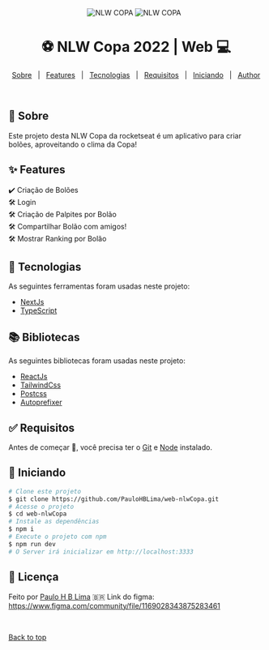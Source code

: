 <div align="center" id="top"> 
  <img src="https://github.com/PauloHBLima/web-nlwCopa/blob/master/src/assets/logo.svg" alt="NLW COPA" />
  
  <img src="https://github.com/PauloHBLima/web-nlwCopa/blob/master/src/assets/web-1.png" alt="NLW COPA" />
  &#xa0;

</div>

<h1 align="center">⚽️ NLW Copa 2022 | Web 💻</h1>
<p align="center">
  <a href="#dart-sobre">Sobre</a> &#xa0; | &#xa0; 
  <a href="#sparkles-features">Features</a> &#xa0; | &#xa0;
  <a href="#rocket-tecnologias">Tecnologias</a> &#xa0; | &#xa0;
  <a href="#white_check_mark-requisitos">Requisitos</a> &#xa0; | &#xa0;
  <a href="#checkered_flag-iniciando">Iniciando</a> &#xa0; | &#xa0;
  <!--<a href="#memo-licença">Licença</a> &#xa0; | &#xa0;-->
  <a href="https://github.com/PauloHBLima" target="_blank">Author</a>
</p>

<br>

## :dart: Sobre ##

Este projeto desta NLW Copa da rocketseat é um aplicativo para criar bolões, aproveitando o clima da Copa!

## :sparkles: Features ##

:heavy_check_mark: Criação de Bolões\
:hammer_and_wrench: Login\
:hammer_and_wrench: Criação de Palpites por Bolão\
:hammer_and_wrench: Compartilhar Bolão com amigos!\
:hammer_and_wrench: Mostrar Ranking por Bolão

## :rocket: Tecnologias ##

As seguintes ferramentas foram usadas neste projeto:

- [NextJs](https://nextjs.org/)
- [TypeScript](https://www.typescriptlang.org/)

## 📚️ Bibliotecas ##

As seguintes bibliotecas foram usadas neste projeto:

- [ReactJs]()
- [TailwindCss]()
- [Postcss]()
- [Autoprefixer]()

## :white_check_mark: Requisitos ##

Antes de começar :checkered_flag:, você precisa ter o [Git](https://git-scm.com) e [Node](https://nodejs.org/en/) instalado.

## :checkered_flag: Iniciando ##

```bash
# Clone este projeto
$ git clone https://github.com/PauloHBLima/web-nlwCopa.git
# Acesse o projeto
$ cd web-nlwCopa
# Instale as dependências
$ npm i
# Execute o projeto com npm
$ npm run dev
# O Server irá inicializar em http://localhost:3333
```


## :memo: Licença ##

Feito por <a href="https://github.com/PauloHBLima" target="_blank">Paulo H B Lima</a> 🇧🇷
Link do figma: https://www.figma.com/community/file/1169028343875283461

&#xa0;

<a href="#top">Back to top</a>
